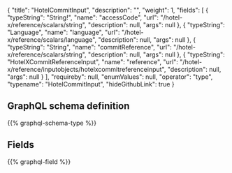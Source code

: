 {
  "title": "HotelCommitInput",
  "description": "",
  "weight": 1,
  "fields": [
    {
      "typeString": "String!",
      "name": "accessCode",
      "url": "/hotel-x/reference/scalars/string",
      "description": null,
      "args": null
    },
    {
      "typeString": "Language",
      "name": "language",
      "url": "/hotel-x/reference/scalars/language",
      "description": null,
      "args": null
    },
    {
      "typeString": "String",
      "name": "commitReference",
      "url": "/hotel-x/reference/scalars/string",
      "description": null,
      "args": null
    },
    {
      "typeString": "HotelXCommitReferenceInput",
      "name": "reference",
      "url": "/hotel-x/reference/inputobjects/hotelxcommitreferenceinput",
      "description": null,
      "args": null
    }
  ],
  "requireby": null,
  "enumValues": null,
  "operator": "type",
  "typename": "HotelCommitInput",
  "hideGithubLink": true
}
## GraphQL schema definition

{{% graphql-schema-type %}}

## Fields

{{% graphql-field %}}
